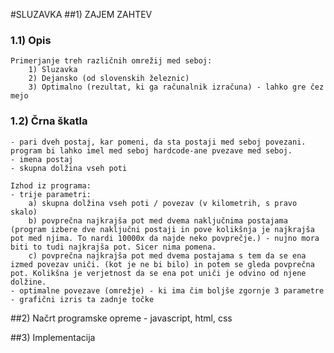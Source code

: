 #SLUZAVKA
##1) ZAJEM ZAHTEV
### 1.1) Opis
    Primerjanje treh različnih omrežij med seboj:
        1) Sluzavka
        2) Dejansko (od slovenskih železnic)
        3) Optimalno (rezultat, ki ga računalnik izračuna) - lahko gre čez mejo


### 1.2) Črna škatla
    - pari dveh postaj, kar pomeni, da sta postaji med seboj povezani. program bi lahko imel med seboj hardcode-ane pvezave med seboj.
    - imena postaj
    - skupna dolžina vseh poti
    
    Izhod iz programa:
    - trije parametri: 
        a) skupna dolžina vseh poti / povezav (v kilometrih, s pravo skalo)
        b) povprečna najkrajša pot med dvema naključnima postajama (program izbere dve naključni postaji in pove kolikšnja je najkrajša pot med njima. To nardi 10000x da najde neko povprečje.) - nujno mora biti to tudi najkrajša pot. Sicer nima pomena. 
        c) povprečna najkrajša pot med dvema postajama s tem da se ena izmed povezav uniči. (kot je ne bi bilo) in potem se gleda povprečna pot. Kolikšna je verjetnost da se ena pot uniči je odvino od njene dolžine.
    - optimalne povezave (omrežje) - ki ima čim boljše zgornje 3 parametre
    - grafični izris ta zadnje točke


##2) Načrt programske opreme
    - javascript, html, css

##3) Implementacija